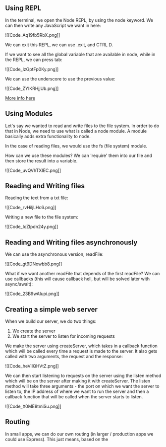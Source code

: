 ## Using REPL

In the terminal, we open the Node REPL, by using the node keyword. We can then write any JavaScript we want in here:

![[Code_Aq19fb5RbX.png]]

We can exit this REPL, we can use .exit, and CTRL D.

If we want to see all the global variable that are available in node, while in the REPL, we can press tab:

![[Code_lzGptFp0Ky.png]]

We can use the underscore to use the previous value:

![[Code_ZYIKRHjjUb.png]]

[More info here]()

## Using Modules

Let's say we wanted to read and write files to the file system. In order to do that in Node, we need to use what is called a node module. A module basically adds extra functionality to node.

In the case of reading files, we would use the fs (file system) module.

How can we use these modules? We can 'require' them into our file and then store the result into a variable.

![[Code_uvQVhTXIEC.png]]

## Reading and Writing files

Reading the text from a txt file: 

![[Code_rvHiljLHc6.png]]

Writing a new file to the file system: 

![[Code_IcZIpdn24y.png]]

## Reading and Writing files asynchronously 

We can use the asynchronous version, readFile:

![[Code_gt9DNowbb8.png]]

What if we want another readFile that depends of the first readFile? We can use callbacks (this will cause callback hell, but will be solved later with async/await):

![[Code_23B9wAIupi.png]]

## Creating a simple web server

When we build our server, we do two things:
1) We create the server
2) We start the server to listen for incoming requests

We make the server using createServer, which takes in a callback function which will be called every time a request is made to the server. It also gets called with two arguments, the request and the response:

![[Code_heViIQHVtZ.png]]

We can then start listening to requests on the server using the listen method which will be on the server after making it with createServer. The listen method will take three arguments - the port on which we want the server to listen to, the IP address of where we want to run the server and then a callback function that will be called when the server starts to listen.

![[Code_X0ME8tmiSu.png]]

## Routing

In small apps, we can do our own routing (in larger / production apps we could use Express). This just means, based on the 